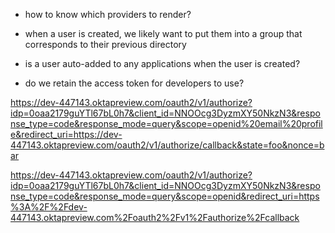- how to know which providers to render?

- when a user is created, we likely want to put them into a group that corresponds to their previous directory

- is a user auto-added to any applications when the user is created?

- do we retain the access token for developers to use?

https://dev-447143.oktapreview.com/oauth2/v1/authorize?idp=0oaa2179guYTl67bL0h7&client_id=NNOOcg3DyzmXY50NkzN3&response_type=code&response_mode=query&scope=openid%20email%20profile&redirect_uri=https://dev-447143.oktapreview.com/oauth2/v1/authorize/callback&state=foo&nonce=bar


https://dev-447143.oktapreview.com/oauth2/v1/authorize?idp=0oaa2179guYTl67bL0h7&client_id=NNOOcg3DyzmXY50NkzN3&response_type=code&response_mode=query&scope=openid&redirect_uri=https%3A%2F%2Fdev-447143.oktapreview.com%2Foauth2%2Fv1%2Fauthorize%2Fcallback